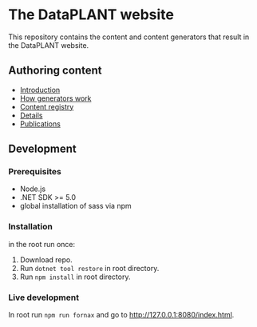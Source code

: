 # The DataPLANT website

This repository contains the content and content generators that result in the DataPLANT website.

## Authoring content

- [Introduction](./src/content/README.md#introduction)
- [How generators work](./src/content/README.md#how-generators-work)
- [Content registry](./src/content/README.md#content-registry)
- [Details](./src/content/README.md#details)
- [Publications](./src/content/README.md#publications)

## Development

### Prerequisites

- Node.js
- .NET SDK >= 5.0
- global installation of sass via npm

### Installation

in the root run once:

1. Download repo.
2. Run `dotnet tool restore` in root directory.
3. Run `npm install` in root directory.

### Live development

In root run `npm run fornax` and go to http://127.0.0.1:8080/index.html.
